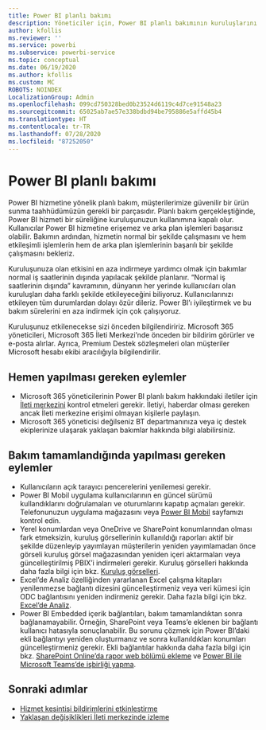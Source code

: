 ```yaml
---
title: Power BI planlı bakımı
description: Yöneticiler için, Power BI planlı bakımının kuruluşlarını nasıl etkilediği ve atmaları gereken sonraki adımlar hakkında bilgi.
author: kfollis
ms.reviewer: ''
ms.service: powerbi
ms.subservice: powerbi-service
ms.topic: conceptual
ms.date: 06/19/2020
ms.author: kfollis
ms.custom: MC
ROBOTS: NOINDEX
LocalizationGroup: Admin
ms.openlocfilehash: 099cd750328bed0b23524d6119c4d7ce91548a23
ms.sourcegitcommit: 65025ab7ae57e338bdbd94be795886e5affd45b4
ms.translationtype: HT
ms.contentlocale: tr-TR
ms.lasthandoff: 07/28/2020
ms.locfileid: "87252050"
---
```

# <a name="power-bi-planned-maintenance"></a>Power BI planlı bakımı

Power BI hizmetine yönelik planlı bakım, müşterilerimize güvenilir bir ürün sunma taahhüdümüzün gerekli bir parçasıdır. Planlı bakım gerçekleştiğinde, Power BI hizmeti bir süreliğine kuruluşunuzun kullanımına kapalı olur. Kullanıcılar Power BI hizmetine erişemez ve arka plan işlemleri başarısız olabilir. Bakımın ardından, hizmetin normal bir şekilde çalışmasını ve hem etkileşimli işlemlerin hem de arka plan işlemlerinin başarılı bir şekilde çalışmasını bekleriz.  

Kuruluşunuza olan etkisini en aza indirmeye yardımcı olmak için bakımlar normal iş saatlerinin dışında yapılacak şekilde planlanır. “Normal iş saatlerinin dışında” kavramının, dünyanın her yerinde kullanıcıları olan kuruluşları daha farklı şekilde etkileyeceğini biliyoruz. Kullanıcılarınızı etkileyen tüm durumlardan dolayı özür dileriz. Power BI’ı iyileştirmek ve bu bakım sürelerini en aza indirmek için çok çalışıyoruz.

Kuruluşunuz etkilenecekse sizi önceden bilgilendiririz. Microsoft 365 yöneticileri, Microsoft 365 İleti Merkezi’nde önceden bir bildirim görürler ve e-posta alırlar. Ayrıca, Premium Destek sözleşmeleri olan müşteriler Microsoft hesabı ekibi aracılığıyla bilgilendirilir.

## <a name="actions-to-take-now"></a>Hemen yapılması gereken eylemler

* Microsoft 365 yöneticilerinin Power BI planlı bakım hakkındaki iletiler için [İleti merkezini](https://admin.microsoft.com/Adminportal/Home#/MessageCenter) kontrol etmeleri gerekir. İletiyi, haberdar olması gereken ancak İleti merkezine erişimi olmayan kişilerle paylaşın.
* Microsoft 365 yöneticisi değilseniz BT departmanınıza veya iç destek ekiplerinize ulaşarak yaklaşan bakımlar hakkında bilgi alabilirsiniz.

## <a name="actions-to-take-when-maintenance-is-complete"></a>Bakım tamamlandığında yapılması gereken eylemler

* Kullanıcıların açık tarayıcı pencerelerini yenilemesi gerekir.
* Power BI Mobil uygulama kullanıcılarının en güncel sürümü kullandıklarını doğrulamaları ve oturumlarını kapatıp açmaları gerekir. Telefonunuzun uygulama mağazasını veya [Power BI Mobil](https://powerbi.microsoft.com/mobile/) sayfamızı kontrol edin.
* Yerel konumlardan veya OneDrive ve SharePoint konumlarından olması fark etmeksizin, kuruluş görsellerinin kullanıldığı raporları aktif bir şekilde düzenleyip yayımlayan müşterilerin yeniden yayımlamadan önce görseli kuruluş görsel mağazasından yeniden içeri aktarmaları veya güncelleştirilmiş PBIX’i indirmeleri gerekir. Kuruluş görselleri hakkında daha fazla bilgi için bkz. [Kuruluş görselleri](service-admin-portal.md#organization-visuals).
* Excel’de Analiz özelliğinden yararlanan Excel çalışma kitapları yenilenmezse bağlantı dizesini güncelleştirmeniz veya veri kümesi için ODC bağlantısını yeniden indirmeniz gerekir. Daha fazla bilgi için bkz. [Excel’de Analiz](../collaborate-share/service-analyze-in-excel.md#connect-to-power-bi-data).
* Power BI Embedded içerik bağlantıları, bakım tamamlandıktan sonra bağlanamayabilir. Örneğin, SharePoint veya Teams’e eklenen bir bağlantı kullanıcı hatasıyla sonuçlanabilir. Bu sorunu çözmek için Power BI’daki ekli bağlantıyı yeniden oluşturmanız ve sonra kullanıldıkları konumları güncelleştirmeniz gerekir. Ekli bağlantılar hakkında daha fazla bilgi için bkz. [SharePoint Online’da rapor web bölümü ekleme](../collaborate-share/service-embed-report-spo.md) ve [Power BI ile Microsoft Teams’de işbirliği yapma](../collaborate-share/service-collaborate-microsoft-teams.md).

## <a name="next-steps"></a>Sonraki adımlar

* [Hizmet kesintisi bildirimlerini etkinleştirme](service-interruption-notifications.md)
* [Yaklaşan değişiklikleri İleti merkezinde izleme](https://docs.microsoft.com/microsoft-365/admin/manage/message-center?view=o365-worldwide)
